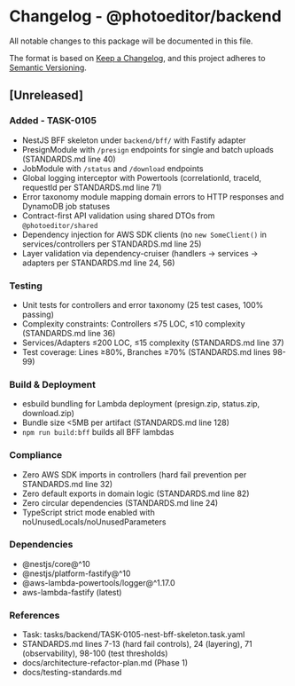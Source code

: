 # Changelog - @photoeditor/backend

All notable changes to this package will be documented in this file.

The format is based on [Keep a Changelog](https://keepachangelog.com/en/1.0.0/),
and this project adheres to [Semantic Versioning](https://semver.org/spec/v2.0.0.html).

## [Unreleased]

### Added - TASK-0105
- NestJS BFF skeleton under `backend/bff/` with Fastify adapter
- PresignModule with `/presign` endpoints for single and batch uploads (STANDARDS.md line 40)
- JobModule with `/status` and `/download` endpoints
- Global logging interceptor with Powertools (correlationId, traceId, requestId per STANDARDS.md line 71)
- Error taxonomy module mapping domain errors to HTTP responses and DynamoDB job statuses
- Contract-first API validation using shared DTOs from `@photoeditor/shared`
- Dependency injection for AWS SDK clients (no `new SomeClient()` in services/controllers per STANDARDS.md line 25)
- Layer validation via dependency-cruiser (handlers → services → adapters per STANDARDS.md line 24, 56)

### Testing
- Unit tests for controllers and error taxonomy (25 test cases, 100% passing)
- Complexity constraints: Controllers ≤75 LOC, ≤10 complexity (STANDARDS.md line 36)
- Services/Adapters ≤200 LOC, ≤15 complexity (STANDARDS.md line 37)
- Test coverage: Lines ≥80%, Branches ≥70% (STANDARDS.md lines 98-99)

### Build & Deployment
- esbuild bundling for Lambda deployment (presign.zip, status.zip, download.zip)
- Bundle size <5MB per artifact (STANDARDS.md line 128)
- `npm run build:bff` builds all BFF lambdas

### Compliance
- Zero AWS SDK imports in controllers (hard fail prevention per STANDARDS.md line 32)
- Zero default exports in domain logic (STANDARDS.md line 82)
- Zero circular dependencies (STANDARDS.md line 24)
- TypeScript strict mode enabled with noUnusedLocals/noUnusedParameters

### Dependencies
- @nestjs/core@^10
- @nestjs/platform-fastify@^10
- @aws-lambda-powertools/logger@^1.17.0
- aws-lambda-fastify (latest)

### References
- Task: tasks/backend/TASK-0105-nest-bff-skeleton.task.yaml
- STANDARDS.md lines 7-13 (hard fail controls), 24 (layering), 71 (observability), 98-100 (test thresholds)
- docs/architecture-refactor-plan.md (Phase 1)
- docs/testing-standards.md

